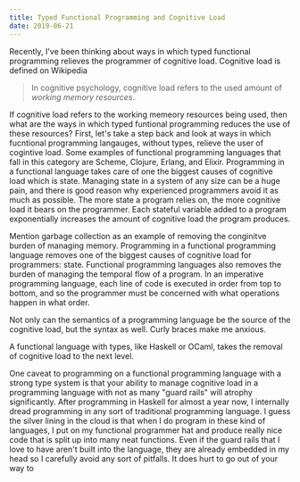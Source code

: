 ```yaml
---
title: Typed Functional Programming and Cognitive Load
date: 2019-06-21
---
```


Recently, I've been thinking about ways in which typed functional programming relieves the programmer of cognitive load. Cognitive load is defined on Wikipedia

> In cognitive psychology, cognitive load refers to the used amount of _working memory resources_.

If cognitive load refers to the working memeory resources being used, then what are the ways in which typed funtional programming reduces the use of these resources?
First, let's take a step back and look at ways in which fucntional programming langauges, without types, relieve the user of cogintive load. Some examples of functional programming languages that fall in this category are Scheme, Clojure, Erlang, and Elixir. Programming in a functional language takes care of one the biggest causes of cognitive load which is state. Managing state in a system of any size can be a huge pain, and there is good reason why experienced programmers avoid it as much as possible. The more state a program relies on, the more cognitive load it bears on the programmer. Each stateful variable added to a program exponentially increases the amount of cognitive load the program produces. 

Mention garbage collection as an example of removing the conginitve burden of managing memory. 
Programming in a functional programming language removes one of the biggest causes of cognitive load for programmers: state. Functional programming languages also 
removes the burden of managing the temporal flow of a program. In an imperative programming language, each line of code is executed in order from top to bottom, and so the programmer must be concerned with what operations happen in what order. 

Not only can the semantics of a programming language be the source of the cognitive load, but the syntax as well. Curly braces make me anxious.

A functional language with types, like Haskell or OCaml, takes the removal of cognitive load to the next level. 

One caveat to programming on a functional programming language with a strong type system is that your ability to manage cognitive load in a programming language with not as many "guard rails" will atrophy significantly. After programming in Haskell for almost a year now, I internally dread programming in any sort of traditional programming language. I guess the silver lining in the cloud is that when I do program in these kind of languages, I put on my functional programmer hat and produce really nice code that is split up into many neat functions. Even if the guard rails that I love to have aren't built into the language, they are already embedded in my head so I carefully avoid any sort of pitfalls. It does hurt to go out of your way to 